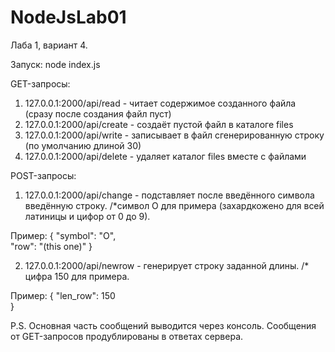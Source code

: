 # NodeJsLab01
Лаба 1, вариант 4.

Запуск: node index.js

GET-запросы:
1) 127.0.0.1:2000/api/read - читает содержимое созданного файла (сразу после создания файл пуст)
2) 127.0.0.1:2000/api/create - создаёт пустой файл в каталоге files
3) 127.0.0.1:2000/api/write - записывает в файл сгенерированную строку (по умолчанию длиной 30)
4) 127.0.0.1:2000/api/delete - удаляет каталог files вместе с файлами

POST-запросы:
1) 127.0.0.1:2000/api/change - подставляет после введённого символа введённую строку.
/*символ O для примера (захардкожено для всей латиницы и цифор от 0 до 9).

Пример:
{ 
	"symbol": "O",          
	"row": "(this one)"
}

2) 127.0.0.1:2000/api/newrow - генерирует строку заданной длины.
/* цифра 150 для примера.

Пример:
{ 
	"len_row": 150         
}

P.S. Основная часть сообщений выводится через консоль. Сообщения от GET-запросов продублированы в ответах сервера.